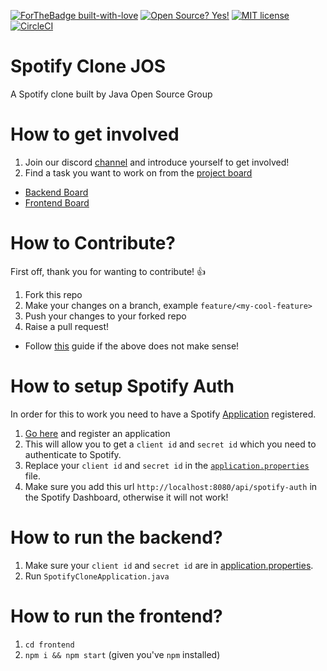[![ForTheBadge built-with-love](http://ForTheBadge.com/images/badges/built-with-love.svg)](https://GitHub.com/Naereen/)
[![Open Source? Yes!](https://badgen.net/badge/Open%20Source%20%3F/Yes%21/blue?icon=github)](https://github.com/Naereen/badges/)
[![MIT license](https://img.shields.io/badge/License-MIT-blue.svg)](https://lbesson.mit-license.org/)
[![CircleCI](https://dl.circleci.com/status-badge/img/gh/reol224/spotify-clone-jos/tree/master.svg?style=shield)](https://dl.circleci.com/status-badge/redirect/gh/reol224/spotify-clone-jos/tree/master)


# Spotify Clone JOS
A Spotify clone built by Java Open Source Group


# How to get involved
1) Join our discord [channel](https://discord.gg/NqTfYW) and introduce yourself to get involved!
2) Find a task you want to work on from the [project board](https://github.com/IVIURRAY/spotify-clone-jos/projects)
  - [Backend Board](https://github.com/IVIURRAY/spotify-clone-jos/projects/1)
  - [Frontend Board](https://github.com/IVIURRAY/spotify-clone-jos/projects/3)

# How to Contribute?

First off, thank you for wanting to contribute! :thumbsup:

1) Fork this repo
2) Make your changes on a branch, example `feature/<my-cool-feature>`
3) Push your changes to your forked repo
4) Raise a pull request!

*  Follow [this](https://www.dataschool.io/how-to-contribute-on-github/amp/) guide if the above does not make sense!

# How to setup Spotify Auth
In order for this to work you need to have a Spotify [Application](https://developer.spotify.com/documentation/general/guides/authorization/app-settings/) registered.

1) [Go here](https://developer.spotify.com/documentation/general/guides/authorization/app-settings/) and register an application
2) This will allow you to get a `client id` and `secret id` which you need to authenticate to Spotify.
3) Replace your `client id` and `secret id` in the [`application.properties`](https://github.com/IVIURRAY/spotify-clone-jos/blob/master/backend/src/main/resources/application.properties) file.
4) Make sure you add this url `http://localhost:8080/api/spotify-auth` in the Spotify Dashboard, otherwise it will not work!

# How to run the backend?
1) Make sure your `client id` and `secret id` are in [application.properties](backend/src/main/resources/application.properties).
1) Run `SpotifyCloneApplication.java`

# How to run the frontend?
1) `cd frontend`
2) `npm i && npm start` (given you've `npm` installed)
